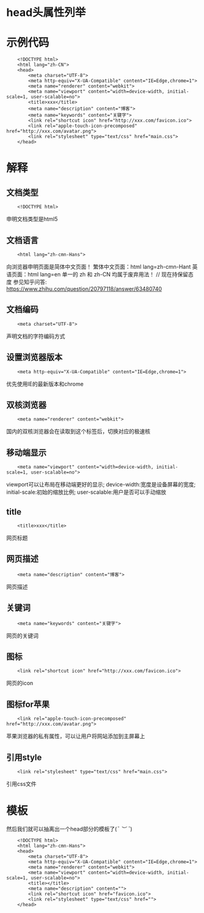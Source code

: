 # head头属性列举

# 示例代码

        <!DOCTYPE html>
        <html lang="zh-CN">
        <head>
            <meta charset="UTF-8"> 
            <meta http-equiv="X-UA-Compatible" content="IE=Edge,chrome=1">
            <meta name="renderer" content="webkit">
            <meta name="viewport" content="width=device-width, initial-scale=1, user-scalable=no">
            <title>xxx</title>
            <meta name="description" content="博客">
            <meta name="keywords" content="关键字"> 
            <link rel="shortcut icon" href="http://xxx.com/favicon.ico">
            <link rel="apple-touch-icon-precomposed" href="http://xxx.com/avatar.png">
            <link rel="stylesheet" type="text/css" href="main.css"> 
        </head>


# 解释
## 文档类型
        <!DOCTYPE html>
申明文档类型是html5

## 文档语言
        <html lang="zh-cmn-Hans"> 
向浏览器申明页面是简体中文页面！
繁体中文页面：html lang=zh-cmn-Hant
英语页面：html lang=en
单一的 zh 和 zh-CN 均属于废弃用法！ // 现在持保留态度
参见知乎问答: https://www.zhihu.com/question/20797118/answer/63480740

## 文档编码
        <meta charset="UTF-8"> 
声明文档的字符编码方式

## 设置浏览器版本
        <meta http-equiv="X-UA-Compatible" content="IE=Edge,chrome=1">
优先使用IE的最新版本和chrome

## 双核浏览器
        <meta name="renderer" content="webkit">
国内的双核浏览器会在读取到这个标签后，切换对应的极速核

## 移动端显示
        <meta name="viewport" content="width=device-width, initial-scale=1, user-scalable=no">
viewport可以让布局在移动端更好的显示;
device-width:宽度是设备屏幕的宽度;
initial-scale:初始的缩放比例;
user-scalable:用户是否可以手动缩放

## title
        <title>xxx</title>
网页标题

## 网页描述
        <meta name="description" content="博客">
网页描述

## 关键词
        <meta name="keywords" content="关键字"> 
网页的关键词

## 图标
        <link rel="shortcut icon" href="http://xxx.com/favicon.ico">
网页的icon

## 图标for苹果
        <link rel="apple-touch-icon-precomposed" href="http://xxx.com/avatar.png">
苹果浏览器的私有属性，可以让用户将网站添加到主屏幕上

## 引用style
        <link rel="stylesheet" type="text/css" href="main.css"> 
引用css文件

# 模板
然后我们就可以抽离出一个head部分的模板了(*¯ ︶ ¯*)

        <!DOCTYPE html>
        <html lang="zh-cmn-Hans">
        <head>
            <meta charset="UTF-8"> 
            <meta http-equiv="X-UA-Compatible" content="IE=Edge,chrome=1">
            <meta name="renderer" content="webkit">
            <meta name="viewport" content="width=device-width, initial-scale=1, user-scalable=no">
            <title></title>
            <meta name="description" content="">
            <link rel="shortcut icon" href="favicon.ico">
            <link rel="stylesheet" type="text/css" href=""> 
        </head>